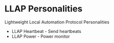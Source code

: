 # LLAP Personalities
Lightweight Local Automation Protocol Personalities
* LLAP Heartbeat - Send heartbeats
* LLAP Power - Power monitor

